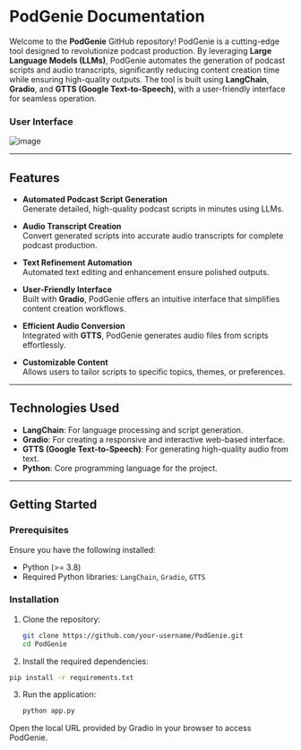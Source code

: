 # **PodGenie Documentation**

Welcome to the **PodGenie** GitHub repository! PodGenie is a cutting-edge tool designed to revolutionize podcast production. By leveraging **Large Language Models (LLMs)**, PodGenie automates the generation of podcast scripts and audio transcripts, significantly reducing content creation time while ensuring high-quality outputs. The tool is built using **LangChain**, **Gradio**, and **GTTS (Google Text-to-Speech)**, with a user-friendly interface for seamless operation.

### **User Interface**

![image](https://github.com/user-attachments/assets/b6245f9b-56ab-481e-b645-0aabb5a5acde)


---

## **Features**

- **Automated Podcast Script Generation**  
  Generate detailed, high-quality podcast scripts in minutes using LLMs.  

- **Audio Transcript Creation**  
  Convert generated scripts into accurate audio transcripts for complete podcast production.

- **Text Refinement Automation**  
  Automated text editing and enhancement ensure polished outputs.  

- **User-Friendly Interface**  
  Built with **Gradio**, PodGenie offers an intuitive interface that simplifies content creation workflows.

- **Efficient Audio Conversion**  
  Integrated with **GTTS**, PodGenie generates audio files from scripts effortlessly.  

- **Customizable Content**  
  Allows users to tailor scripts to specific topics, themes, or preferences.

---

## **Technologies Used**

- **LangChain**: For language processing and script generation.  
- **Gradio**: For creating a responsive and interactive web-based interface.  
- **GTTS (Google Text-to-Speech)**: For generating high-quality audio from text.  
- **Python**: Core programming language for the project.

---

## **Getting Started**

### **Prerequisites**
Ensure you have the following installed:
- Python (>= 3.8)
- Required Python libraries: `LangChain`, `Gradio`, `GTTS`

### **Installation**
1. Clone the repository:
   ```bash
   git clone https://github.com/your-username/PodGenie.git
   cd PodGenie
   ```
2. Install the required dependencies:
  ```bash
  pip install -r requirements.txt
  ```
3. Run the application:
   ```bash
   python app.py
    ```
Open the local URL provided by Gradio in your browser to access PodGenie.



